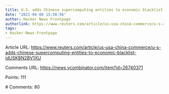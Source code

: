 ```yaml
---
title: U.S. adds Chinese supercomputing entities to economic blacklist
date: "2021-04-08 15:58:56"
author: Hacker News Frontpage
authorlink: https://www.reuters.com/article/us-usa-china-commerce/u-s-adds-chinese-supercomputing-entities-to-economic-blacklist-idUSKBN2BV1XU
tags:
- Hacker-News-Frontpage
---
```


<p>Article URL: <a href="https://www.reuters.com/article/us-usa-china-commerce/u-s-adds-chinese-supercomputing-entities-to-economic-blacklist-idUSKBN2BV1XU">https://www.reuters.com/article/us-usa-china-commerce/u-s-adds-chinese-supercomputing-entities-to-economic-blacklist-idUSKBN2BV1XU</a></p>
<p>Comments URL: <a href="https://news.ycombinator.com/item?id=26740371">https://news.ycombinator.com/item?id=26740371</a></p>
<p>Points: 111</p>
<p># Comments: 80</p>
